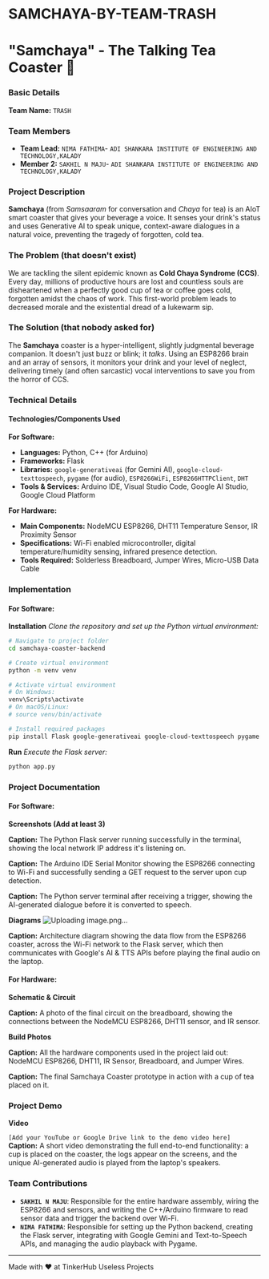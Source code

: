 # SAMCHAYA-BY-TEAM-TRASH

# "Samchaya" - The Talking Tea Coaster 🎯

### Basic Details

**Team Name:** `TRASH`

### Team Members

  * **Team Lead:** `NIMA FATHIMA`- `ADI SHANKARA INSTITUTE OF ENGINEERING AND TECHNOLOGY,KALADY`
  * **Member 2:** `SAKHIL N MAJU`- `ADI SHANKARA INSTITUTE OF ENGINEERING AND TECHNOLOGY,KALADY`
    
### Project Description

**Samchaya** (from *Samsaaram* for conversation and *Chaya* for tea) is an AIoT smart coaster that gives your beverage a voice. It senses your drink's status and uses Generative AI to speak unique, context-aware dialogues in a natural voice, preventing the tragedy of forgotten, cold tea.

### The Problem (that doesn't exist)

We are tackling the silent epidemic known as **Cold Chaya Syndrome (CCS)**. Every day, millions of productive hours are lost and countless souls are disheartened when a perfectly good cup of tea or coffee goes cold, forgotten amidst the chaos of work. This first-world problem leads to decreased morale and the existential dread of a lukewarm sip.

### The Solution (that nobody asked for)

The **Samchaya** coaster is a hyper-intelligent, slightly judgmental beverage companion. It doesn't just buzz or blink; it *talks*. Using an ESP8266 brain and an array of sensors, it monitors your drink and your level of neglect, delivering timely (and often sarcastic) vocal interventions to save you from the horror of CCS.

### Technical Details

#### Technologies/Components Used

**For Software:**

  * **Languages:** Python, C++ (for Arduino)
  * **Frameworks:** Flask
  * **Libraries:** `google-generativeai` (for Gemini AI), `google-cloud-texttospeech`, `pygame` (for audio), `ESP8266WiFi`, `ESP8266HTTPClient`, `DHT`
  * **Tools & Services:** Arduino IDE, Visual Studio Code, Google AI Studio, Google Cloud Platform

**For Hardware:**

  * **Main Components:** NodeMCU ESP8266, DHT11 Temperature Sensor, IR Proximity Sensor
  * **Specifications:** Wi-Fi enabled microcontroller, digital temperature/humidity sensing, infrared presence detection.
  * **Tools Required:** Solderless Breadboard, Jumper Wires, Micro-USB Data Cable

### Implementation

#### For Software:

**Installation**
*Clone the repository and set up the Python virtual environment:*

```bash
# Navigate to project folder
cd samchaya-coaster-backend

# Create virtual environment
python -m venv venv

# Activate virtual environment
# On Windows:
venv\Scripts\activate
# On macOS/Linux:
# source venv/bin/activate

# Install required packages
pip install Flask google-generativeai google-cloud-texttospeech pygame
```

**Run**
*Execute the Flask server:*

```bash
python app.py
```

### Project Documentation

#### For Software:

**Screenshots (Add at least 3)**

**Caption:** The Python Flask server running successfully in the terminal, showing the local network IP address it's listening on.

**Caption:** The Arduino IDE Serial Monitor showing the ESP8266 connecting to Wi-Fi and successfully sending a GET request to the server upon cup detection.

**Caption:** The Python server terminal after receiving a trigger, showing the AI-generated dialogue before it is converted to speech.

**Diagrams**
![Uploading image.png…]()


**Caption:** Architecture diagram showing the data flow from the ESP8266 coaster, across the Wi-Fi network to the Flask server, which then communicates with Google's AI & TTS APIs before playing the final audio on the laptop.

#### For Hardware:

**Schematic & Circuit**

**Caption:** A photo of the final circuit on the breadboard, showing the connections between the NodeMCU ESP8266, DHT11 sensor, and IR sensor.

**Build Photos**

**Caption:** All the hardware components used in the project laid out: NodeMCU ESP8266, DHT11, IR Sensor, Breadboard, and Jumper Wires.

**Caption:** The final Samchaya Coaster prototype in action with a cup of tea placed on it.

### Project Demo

**Video**

`[Add your YouTube or Google Drive link to the demo video here]`
**Caption:** A short video demonstrating the full end-to-end functionality: a cup is placed on the coaster, the logs appear on the screens, and the unique AI-generated audio is played from the laptop's speakers.

### Team Contributions

  * **`SAKHIL N MAJU`**: Responsible for the entire hardware assembly, wiring the ESP8266 and sensors, and writing the C++/Arduino firmware to read sensor data and trigger the backend over Wi-Fi.
  * **`NIMA FATHIMA`**: Responsible for setting up the Python backend, creating the Flask server, integrating with Google Gemini and Text-to-Speech APIs, and managing the audio playback with Pygame.

-----

Made with ❤️ at TinkerHub Useless Projects
